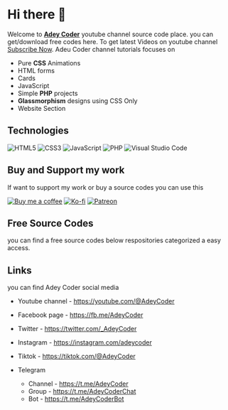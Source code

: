 # Hi there 👋

Welcome to [**Adey Coder**](https://www.youtube.com/@AdeyCoder) youtube channel source code place. you can get/download free codes here. To get latest Videos on youtube channel [Subscribe Now](https://youtube.com/@AdeyCoder?sub_confirmation=1). Adeu Coder channel tutorials focuses on

- Pure **CSS** Animations
- HTML forms
- Cards
- JavaScript
- Simple **PHP** projects
- **Glassmorphism** designs using CSS Only
- Website Section

## Technologies

![HTML5](https://img.shields.io/badge/html5-%23E34F26.svg?style=for-the-badge&logo=html5&logoColor=white)
![CSS3](https://img.shields.io/badge/css3-%231572B6.svg?style=for-the-badge&logo=css3&logoColor=white)
![JavaScript](https://img.shields.io/badge/javascript-%23323330.svg?style=for-the-badge&logo=javascript&logoColor=%23F7DF1E)
![PHP](https://img.shields.io/badge/php-%23777BB4.svg?style=for-the-badge&logo=php&logoColor=white)
![Visual Studio Code](https://img.shields.io/badge/Visual%20Studio%20Code-0078d7.svg?style=for-the-badge&logo=visual-studio-code&logoColor=white)

## Buy and Support my work

If want to support my work or buy a source codes you can use this

[![Buy me a coffee](https://img.shields.io/badge/Buy_Me_A_Coffee-FFDD00?style=for-the-badge&logo=buy-me-a-coffee&logoColor=black)](https://www.buymeacoffee.com/adeycoder)  [![Ko-fi](https://img.shields.io/badge/Ko--fi-F16061?style=for-the-badge&logo=ko-fi&logoColor=white)](https://ko-fi.com/adeycoder) [![Patreon](https://img.shields.io/badge/Ko--fi-F16061?style=for-the-badge&logo=patreon&logoColor=white)](https://www.patreon.com/adeycoder)

## Free Source Codes

you can find a free source codes below respositories categorized a easy access.

## Links

you can find Adey Coder social media

- Youtube channel - <https://youtube.com/@AdeyCoder>
- Facebook page - <https://fb.me/AdeyCoder>
- Twitter - <https://twitter.com/_AdeyCoder>
- Instagram - <https://instagram.com/adeycoder>
- Tiktok - <https://tiktok.com/@AdeyCoder>
- Telegram

  - Channel - <https://t.me/AdeyCoder>
  - Group - <https://t.me/AdeyCoderChat>
  - Bot - <https://t.me/AdeyCoderBot>
